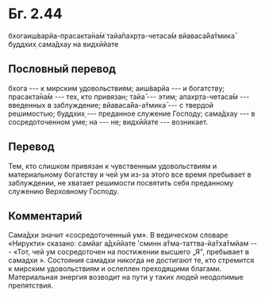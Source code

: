 # Бг. 2.44

бхогаиш́варйа-прасакта̄на̄м̇ тайа̄пахр̣та-четаса̄м вйаваса̄йа̄тмика̄ буддхих̣
сама̄дхау на видхӣйате

## Пословный перевод

бхога --- к мирским удовольствиям; аиш́варйа --- и богатству; прасакта̄на̄м
--- тех, кто привязан; тайа̄ --- этим; апахр̣та-четаса̄м --- введенных в
заблуждение; вйаваса̄йа-а̄тмика̄ --- с твердой решимостью; буддхих̣ ---
преданное служение Господу; сама̄дхау --- в сосредоточенном уме; на ---
не; видхӣйате --- возникает.

## Перевод

Тем, кто слишком привязан к чувственным удовольствиям и материальному
богатству и чей ум из-за этого все время пребывает в заблуждении, не
хватает решимости посвятить себя преданному служению Верховному Господу.

## Комментарий

Сама̄дхи значит «сосредоточенный ум». В ведическом словаре «Нирукти»
сказано: самйаг а̄дхӣйате 'сминн а̄тма-таттва-йа̄тха̄тмйам --- «Тот, чей ум
сосредоточен на постижении высшего „Я", пребывает в самадхи ». Состояния
самадхи никогда не достигают те, кто стремится к мирским удовольствиям и
ослеплен преходящими благами. Материальная энергия возводит на пути у
таких людей неодолимые препятствия.
